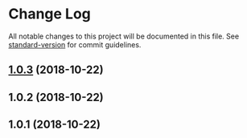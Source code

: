 # Change Log

All notable changes to this project will be documented in this file. See [standard-version](https://github.com/conventional-changelog/standard-version) for commit guidelines.

<a name="1.0.3"></a>
## [1.0.3](https://github.com/talk-to-track/private/tree/master/packages/cordova-plugin_apple_av-audio-session_request-record-permission/compare/v1.0.2...v1.0.3) (2018-10-22)



<a name="1.0.2"></a>
## 1.0.2 (2018-10-22)



<a name="1.0.1"></a>
## 1.0.1 (2018-10-22)
